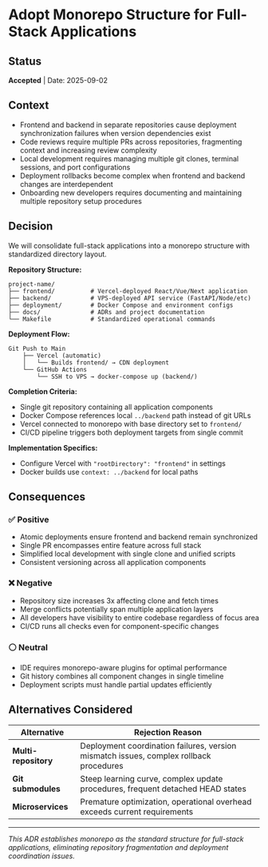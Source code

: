 # Adopt Monorepo Structure for Full-Stack Applications

## Status
**Accepted** | Date: 2025-09-02

## Context
- Frontend and backend in separate repositories cause deployment synchronization failures when version dependencies exist
- Code reviews require multiple PRs across repositories, fragmenting context and increasing review complexity
- Local development requires managing multiple git clones, terminal sessions, and port configurations
- Deployment rollbacks become complex when frontend and backend changes are interdependent
- Onboarding new developers requires documenting and maintaining multiple repository setup procedures

## Decision
We will consolidate full-stack applications into a monorepo structure with standardized directory layout.

**Repository Structure:**
```
project-name/
├── frontend/          # Vercel-deployed React/Vue/Next application
├── backend/           # VPS-deployed API service (FastAPI/Node/etc)
├── deployment/        # Docker Compose and environment configs
├── docs/              # ADRs and project documentation
└── Makefile           # Standardized operational commands
```

**Deployment Flow:**
```
Git Push to Main
    ├── Vercel (automatic)
    │   └── Builds frontend/ → CDN deployment
    └── GitHub Actions
        └── SSH to VPS → docker-compose up (backend/)
```

**Completion Criteria:**
- Single git repository containing all application components
- Docker Compose references local `../backend` path instead of git URLs
- Vercel connected to monorepo with base directory set to `frontend/`
- CI/CD pipeline triggers both deployment targets from single commit

**Implementation Specifics:**
- Configure Vercel with `"rootDirectory": "frontend"` in settings
- Docker builds use `context: ../backend` for local paths

## Consequences

### ✅ Positive
- Atomic deployments ensure frontend and backend remain synchronized
- Single PR encompasses entire feature across full stack
- Simplified local development with single clone and unified scripts
- Consistent versioning across all application components

### ❌ Negative
- Repository size increases 3x affecting clone and fetch times
- Merge conflicts potentially span multiple application layers
- All developers have visibility to entire codebase regardless of focus area
- CI/CD runs all checks even for component-specific changes

### ⚪ Neutral
- IDE requires monorepo-aware plugins for optimal performance
- Git history combines all component changes in single timeline
- Deployment scripts must handle partial updates efficiently

## Alternatives Considered

| Alternative | Rejection Reason |
|-------------|------------------|
| **Multi-repository** | Deployment coordination failures, version mismatch issues, complex rollback procedures |
| **Git submodules** | Steep learning curve, complex update procedures, frequent detached HEAD states |
| **Microservices** | Premature optimization, operational overhead exceeds current requirements |

---

*This ADR establishes monorepo as the standard structure for full-stack applications, eliminating repository fragmentation and deployment coordination issues.*